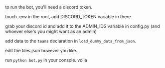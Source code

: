 to run the bot, you'll need a discord token.

touch .env in the root, add DISCORD_TOKEN variable in there.

grab your discord id and add it to the ADMIN_IDS variable in config.py (and whoever else's you might want as an admin)

add data to the `teams` declaration in `load_dummy_data_from_json`.

edit the tiles.json however you like.

run `python bot.py` in your console. voila
